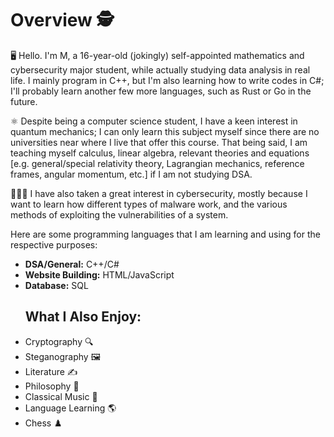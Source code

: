 <!DOCTYPE HTML>
<html>
  <body>
    <h1>Overview 🕵️</h1>
    <p>🖥️ Hello. I'm M, a 16-year-old (jokingly) self-appointed mathematics and cybersecurity major student, while actually studying data analysis in real life. I mainly program in C++, but I'm also learning how to write codes in C#; I'll probably learn another few more languages, such as Rust or Go in the future.</p>
    <p>⚛️ Despite being a computer science student, I have a keen interest in quantum mechanics; I can only learn this subject myself since there are no universities near where I live that offer this course. That being said, I am teaching myself calculus, linear algebra, relevant theories and equations [e.g. general/special relativity theory, Lagrangian mechanics, reference frames, angular momentum, etc.] if I am not studying DSA.</p>
    <p>👨🏻‍💻 I have also taken a great interest in cybersecurity, mostly because I want to learn how different types of malware work, and the various methods of exploiting the vulnerabilities of a system. </p>
    <p>Here are some programming languages that I am learning and using for the respective purposes:</p>
<ul>
  <li><b>DSA/General:</b> C++/C#</li>
  <li><b>Website Building:</b> HTML/JavaScript</li>
  <li><b>Database:</b> SQL</li> 

  <h2>What I Also Enjoy:</h2>
  <li>Cryptography 🔍</li>
  <li>Steganography 🖼️</li>
  <li>Literature ✍️</li>
  <li>Philosophy 🧠</li>
  <li>Classical Music 🎹</li>
  <li>Language Learning 🌎</li>
  <li>Chess ♟️</li>
  </body>
</html>
